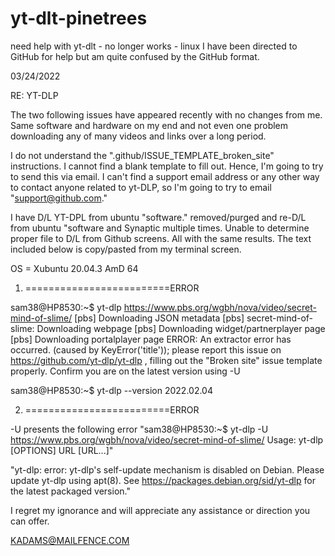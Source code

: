 # yt-dlt-pinetrees
need help with yt-dlt - no longer works - linux
I have been directed to GitHub for help but am quite confused by the GitHub format.

03/24/2022

RE:  YT-DLP

The two following issues have appeared recently with no changes from me.  Same software and hardware on my end and not even one problem downloading any of many videos and links over a long period.

I do not understand the ".github/ISSUE_TEMPLATE_broken_site" instructions. I cannot find a blank template to fill out.  Hence, I'm going to try to send this via email. I can't find a support email address or any other way to contact anyone related to yt-DLP, so I'm going to try to email "support@github.com." 

I have D/L YT-DPL from  ubuntu "software." removed/purged and re-D/L from ubuntu "software and  Synaptic multiple times. Unable to determine proper file to D/L from Github screens. All with the same results.  The text included below is copy/pasted from my terminal screen.

OS = Xubuntu 20.04.3   AmD 64

1) =========================ERROR

sam38@HP8530:~$ yt-dlp https://www.pbs.org/wgbh/nova/video/secret-mind-of-slime/
[pbs] Downloading JSON metadata
[pbs] secret-mind-of-slime: Downloading webpage
[pbs] Downloading widget/partnerplayer page
[pbs] Downloading portalplayer page
ERROR: An extractor error has occurred. (caused by KeyError('title')); please report this issue on  https://github.com/yt-dlp/yt-dlp , filling out the "Broken site" issue template properly. Confirm you are on the latest version using -U

sam38@HP8530:~$ yt-dlp --version
2022.02.04


2) =========================ERROR

 -U 	presents the following error
"sam38@HP8530:~$ yt-dlp -U https://www.pbs.org/wgbh/nova/video/secret-mind-of-slime/
Usage: yt-dlp [OPTIONS] URL [URL...]"

"yt-dlp: error: yt-dlp's self-update mechanism is disabled on Debian.
Please update yt-dlp using apt(8).
See https://packages.debian.org/sid/yt-dlp for the latest packaged version."

I regret my ignorance and will appreciate any assistance or direction you can offer.

KADAMS@MAILFENCE.COM




